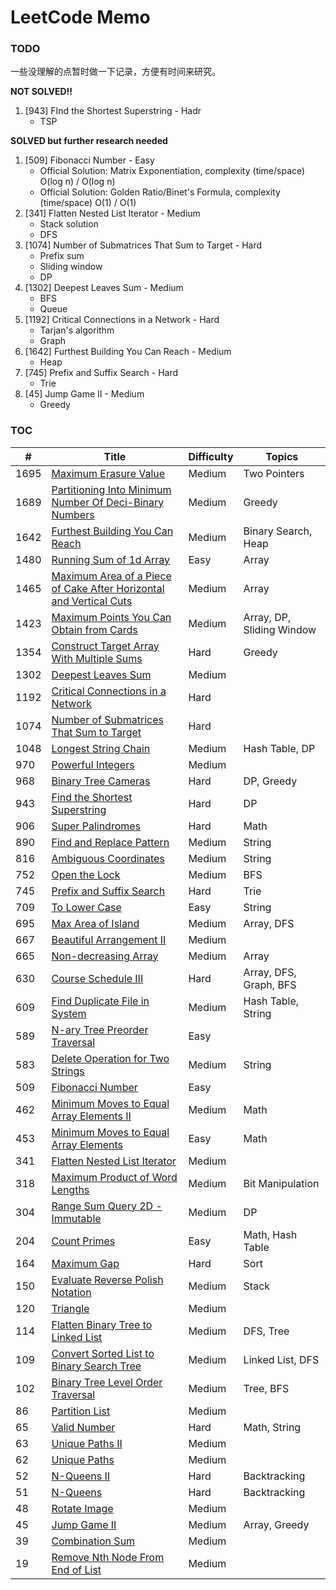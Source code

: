 # LeetCode Memo

### TODO

一些没理解的点暂时做一下记录，方便有时间来研究。

**NOT SOLVED!!**

1. [943] FInd the Shortest Superstring - Hadr
   - TSP

**SOLVED but further research needed**

1. [509] Fibonacci Number - Easy
   - Official Solution: Matrix Exponentiation, complexity (time/space) O(log n) / O(log n)
   - Official Solution: Golden Ratio/Binet's Formula, complexity (time/space) O(1) / O(1)
2. [341] Flatten Nested List Iterator - Medium
   - Stack solution
   - DFS
3. [1074] Number of Submatrices That Sum to Target - Hard
   - Prefix sum
   - Sliding window
   - DP
4. [1302] Deepest Leaves Sum - Medium
   - BFS
   - Queue
5. [1192] Critical Connections in a Network - Hard
   - Tarjan's algorithm
   - Graph
6. [1642] Furthest Building You Can Reach - Medium
   - Heap
7. [745] Prefix and Suffix Search - Hard
   - Trie
8. [45] Jump Game II - Medium
   - Greedy

### TOC

| #    | Title                                                                                                                                                                                               | Difficulty | Topics                    |
| ---- | --------------------------------------------------------------------------------------------------------------------------------------------------------------------------------------------------- | ---------- | ------------------------- |
| 1695 | [Maximum Erasure Value](./leetcode/1695.%20Maximum%20Erasure%20Value%20%28Medium%29.md)                                                                                                             | Medium     | Two Pointers              |
| 1689 | [Partitioning Into Minimum Number Of Deci-Binary Numbers](./leetcode/1689.%20Partitioning%20Into%20Minimum%20Number%20Of%20Deci-Binary%20Numbers%20%28Medium%29.md)                                 | Medium     | Greedy                    |
| 1642 | [Furthest Building You Can Reach](./leetcode/1642.%20Furthest%20Building%20You%20Can%20Reach%20%28Medium%29.md)                                                                                     | Medium     | Binary Search, Heap       |
| 1480 | [Running Sum of 1d Array](./leetcode/1480.%20Running%20Sum%20of%201d%20Array%20%28Easy%29.md)                                                                                                       | Easy       | Array                     |
| 1465 | [Maximum Area of a Piece of Cake After Horizontal and Vertical Cuts](./leetcode/1465.%20Maximum%20Area%20of%20a%20Piece%20of%20Cake%20After%20Horizontal%20and%20Vertical%20Cuts%20%28Medium%29.md) | Medium     | Array                     |
| 1423 | [Maximum Points You Can Obtain from Cards](./leetcode/1423.%20Maximum%20Points%20You%20Can%20Obtain%20from%20Cards%20%28Medium%29.md)                                                               | Medium     | Array, DP, Sliding Window |
| 1354 | [Construct Target Array With Multiple Sums](./leetcode/1354.%20Construct%20Target%20Array%20With%20Multiple%20Sums%20%28Hard%29.md)                                                                 | Hard       | Greedy                    |
| 1302 | [Deepest Leaves Sum](./leetcode/1302.%20Deepest%20Leaves%20Sum%20%28Medium%29.md)                                                                                                                   | Medium     |                           |
| 1192 | [Critical Connections in a Network](./leetcode/1192.%20Critical%20Connections%20in%20a%20Network%20%28Hard%29.md)                                                                                   | Hard       |                           |
| 1074 | [Number of Submatrices That Sum to Target](./leetcode/1074.%20Number%20of%20Submatrices%20That%20Sum%20to%20Target%20%28Hard%29.md)                                                                 | Hard       |                           |
| 1048 | [Longest String Chain](./leetcode/1048.%20Longest%20String%20Chain%20%28Medium%29.md)                                                                                                               | Medium     | Hash Table, DP            |
| 970  | [Powerful Integers](./leetcode/970.%20Powerful%20Integers%20%28Medium%29.md)                                                                                                                        | Medium     |                           |
| 968  | [Binary Tree Cameras](./leetcode/968.%20Binary%20Tree%20Cameras%20%28Hard%29.md)                                                                                                                    | Hard       | DP, Greedy                |
| 943  | [Find the Shortest Superstring](./leetcode/943.%20Find%20the%20Shortest%20Superstring%20%28Hard%29.md)                                                                                              | Hard       | DP                        |
| 906  | [Super Palindromes](./leetcode/906.%20Super%20Palindromes%20%28Hard%29.md)                                                                                                                          | Hard       | Math                      |
| 890  | [Find and Replace Pattern](./leetcode/890.%20Find%20and%20Replace%20Pattern%20%28Medium%29.md)                                                                                                      | Medium     | String                    |
| 816  | [Ambiguous Coordinates](./leetcode/816.%20Ambiguous%20Coordinates%20%28Medium%29.md)                                                                                                                | Medium     | String                    |
| 752  | [Open the Lock](./leetcode/752.%20Open%20the%20Lock%20%28Medium%29.md)                                                                                                                              | Medium     | BFS                       |
| 745  | [Prefix and Suffix Search](./leetcode/745.%20Prefix%20and%20Suffix%20Search%20%28Hard%29.md)                                                                                                        | Hard       | Trie                      |
| 709  | [To Lower Case](./leetcode/709.%20To%20Lower%20Case%20%28Easy%29.md)                                                                                                                                | Easy       | String                    |
| 695  | [Max Area of Island](./leetcode/695.%20Max%20Area%20of%20Island%20%28Medium%29.md)                                                                                                                  | Medium     | Array, DFS                |
| 667  | [Beautiful Arrangement II](./leetcode/667.%20Beautiful%20Arrangement%20II%20%28Medium%29.md)                                                                                                        | Medium     |                           |
| 665  | [Non-decreasing Array](./leetcode/665.%20Non-decreasing%20Array%20%28Medium%29.md)                                                                                                                  | Medium     | Array                     |
| 630  | [Course Schedule III](./leetcode/630.%20Course%20Schedule%20III%20%28Hard%29.md)                                                                                                                    | Hard       | Array, DFS, Graph, BFS    |
| 609  | [Find Duplicate File in System](./leetcode/609.%20Find%20Duplicate%20File%20in%20System%20%28Medium%29.md)                                                                                          | Medium     | Hash Table, String        |
| 589  | [N-ary Tree Preorder Traversal](./leetcode/589.%20N-ary%20Tree%20Preorder%20Traversal%20%28Easy%29.md)                                                                                              | Easy       |                           |
| 583  | [Delete Operation for Two Strings](./leetcode/583.%20Delete%20Operation%20for%20Two%20Strings%20%28Medium%29.md)                                                                                    | Medium     | String                    |
| 509  | [Fibonacci Number](./leetcode/509.%20Fibonacci%20Number%20%28Easy%29.md)                                                                                                                            | Easy       |                           |
| 462  | [Minimum Moves to Equal Array Elements II](./leetcode/462.%20Minimum%20Moves%20to%20Equal%20Array%20Elements%20II%20%28Medium%29.md)                                                                | Medium     | Math                      |
| 453  | [Minimum Moves to Equal Array Elements](./leetcode/453.%20Minimum%20Moves%20to%20Equal%20Array%20Elements%20%28Easy%29.md)                                                                          | Easy       | Math                      |
| 341  | [Flatten Nested List Iterator](./leetcode/341.%20Flatten%20Nested%20List%20Iterator%20%28Medium%29.md)                                                                                              | Medium     |                           |
| 318  | [Maximum Product of Word Lengths](./leetcode/318.%20Maximum%20Product%20of%20Word%20Lengths%20%28Medium%29.md)                                                                                      | Medium     | Bit Manipulation          |
| 304  | [Range Sum Query 2D - Immutable](./leetcode/304.%20Range%20Sum%20Query%202D%20-%20Immutable%20%28Medium%29.md)                                                                                      | Medium     | DP                        |
| 204  | [Count Primes](./leetcode/204.%20Count%20Primes%20%28Easy%29.md)                                                                                                                                    | Easy       | Math, Hash Table          |
| 164  | [Maximum Gap](./leetcode/164.%20Maximum%20Gap%20%28Hard%29.md)                                                                                                                                      | Hard       | Sort                      |
| 150  | [Evaluate Reverse Polish Notation](./leetcode/150.%20Evaluate%20Reverse%20Polish%20Notation%20%28Medium%29.md)                                                                                      | Medium     | Stack                     |
| 120  | [Triangle](./leetcode/120.%20Triangle%20%28Medium%29.md)                                                                                                                                            | Medium     |                           |
| 114  | [Flatten Binary Tree to Linked List](./leetcode/114.%20Flatten%20Binary%20Tree%20to%20Linked%20List%20%28Medium%29.md)                                                                              | Medium     | DFS, Tree                 |
| 109  | [Convert Sorted List to Binary Search Tree](./leetcode/109.%20Convert%20Sorted%20List%20to%20Binary%20Search%20Tree%20%28Medium%29.md)                                                              | Medium     | Linked List, DFS          |
| 102  | [Binary Tree Level Order Traversal](./leetcode/102.%20Binary%20Tree%20Level%20Order%20Traversal%20%28Medium%29.md)                                                                                  | Medium     | Tree, BFS                 |
| 86   | [Partition List](./leetcode/86.%20Partition%20List%20%28Medium%29.md)                                                                                                                               | Medium     |                           |
| 65   | [Valid Number](./leetcode/65.%20Valid%20Number%20%28Hard%29.md)                                                                                                                                     | Hard       | Math, String              |
| 63   | [Unique Paths II](./leetcode/63.%20Unique%20Paths%20II%20%28Medium%29.md)                                                                                                                           | Medium     |                           |
| 62   | [Unique Paths](./leetcode/62.%20Unique%20Paths%20%28Medium%29.md)                                                                                                                                   | Medium     |                           |
| 52   | [N-Queens II](./leetcode/52.%20N-Queens%20II%20%28Hard%29.md)                                                                                                                                       | Hard       | Backtracking              |
| 51   | [N-Queens](./leetcode/51.%20N-Queens%20%28Hard%29.md)                                                                                                                                               | Hard       | Backtracking              |
| 48   | [Rotate Image](./leetcode/48.%20Rotate%20Image%20%28Medium%29.md)                                                                                                                                   | Medium     |                           |
| 45   | [Jump Game II](./leetcode/45.%20Jump%20Game%20II%20%28Medium%29.md)                                                                                                                                 | Medium     | Array, Greedy             |
| 39   | [Combination Sum](./leetcode/39.%20Combination%20Sum%20%28Medium%29.md)                                                                                                                             | Medium     |                           |
| 19   | [Remove Nth Node From End of List](./leetcode/19.%20Remove%20Nth%20Node%20From%20End%20of%20List%20%28Medium%29.md)                                                                                 | Medium     |                           |

